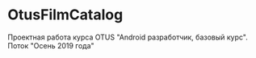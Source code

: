# OtusFilmCatalog
Проектная работа курса OTUS "Android разработчик, базовый курс". Поток "Осень 2019 года"
